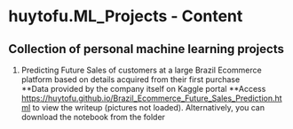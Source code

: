 # huytofu.ML_Projects - Content

## Collection of personal machine learning projects

1. Predicting Future Sales of customers at a large Brazil Ecommerce platform based on details acquired from their first purchase   
**Data provided by the company itself on Kaggle portal
**Access https://huytofu.github.io/Brazil_Ecommerce_Future_Sales_Prediction.html to view the writeup (pictures not loaded). Alternatively, you can download the notebook from the folder

